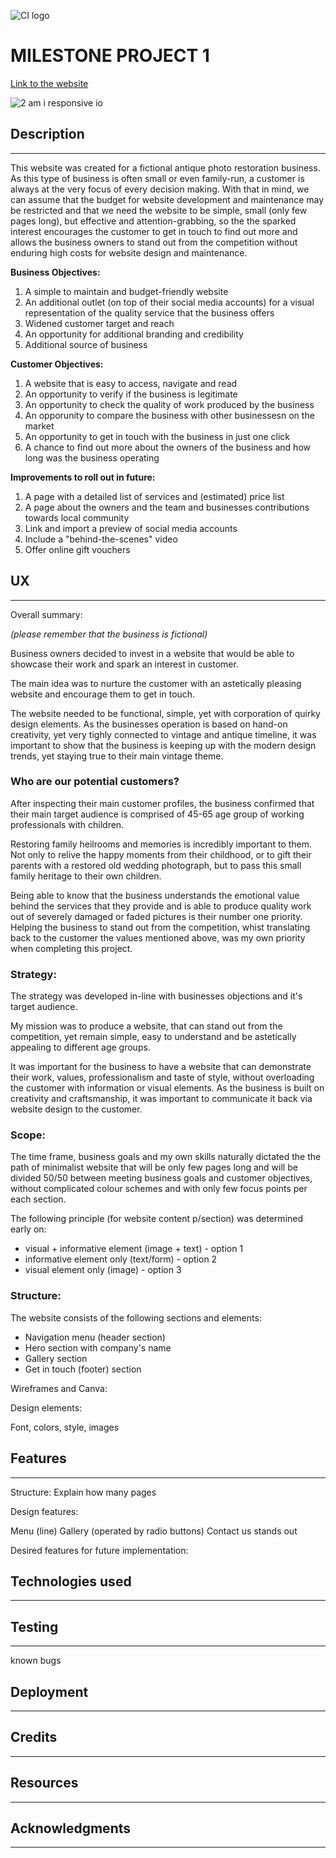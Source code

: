 ![CI logo](https://codeinstitute.s3.amazonaws.com/fullstack/ci_logo_small.png)

 # MILESTONE PROJECT 1
[Link to the website](https://ksenijagorodniuk.github.io/timeless-photography-msp1/)

![2  am i responsive io](https://user-images.githubusercontent.com/119296654/209079046-ad377d16-fd79-4d27-88d7-101994237ff5.JPG)

## Description
____

This website was created for a fictional antique photo restoration business.
As this type of business is often small or even family-run, a customer is always at the very focus of every decision making.
With that in mind, we can assume that the budget for website development and maintenance may be restricted and that we need the website to be simple, small (only few pages long), but effective and attention-grabbing, so the the sparked interest encourages the customer to get in touch to find out more and allows the business owners to stand out from the competition without enduring high costs for website design and maintenance.

**Business Objectives:**

1. A simple to maintain and budget-friendly website
2. An additional outlet (on top of their social media accounts) for a visual representation of the quality service that the business offers
3. Widened customer target and reach
4. An opportunity for additional branding and credibility
5. Additional source of business

**Customer Objectives:**

1. A website that is easy to access, navigate and read
2. An opportunity to verify if the business is legitimate
3. An opportunity to check the quality of work produced by the business
4. An opporunity to compare the business with other businessesn on the market
5. An opportunity to get in touch with the business in just one click
6. A chance to find out more about the owners of the business and how long was the business operating

**Improvements to roll out in future:**

1. A page with a detailed list of services and (estimated) price list
2. A page about the owners and the team and businesses contributions towards local community
3. Link and import a preview of social media accounts
4. Include a "behind-the-scenes" video
5. Offer online gift vouchers

## UX
____

Overall summary:

*(please remember that the business is fictional)*

Business owners decided to invest in a website that would be able to showcase their work and spark an interest in customer.

The main idea was to nurture the customer with an astetically pleasing website and encourage them to get in touch.

The website needed to be functional, simple, yet with corporation of quirky design elements. As the businesses operation is based on hand-on creativity, yet very tighly connected to vintage and antique timeline, it was important to show that the business is keeping up with the modern design trends, yet staying true to their main vintage theme.

### Who are our potential customers?

After inspecting their main customer profiles, the business confirmed that their main target audience is comprised of 45-65 age group of working professionals with children.

Restoring family heilrooms and memories is incredibly important to them. Not only to relive the happy moments from their childhood, or to gift their parents with a restored old wedding photograph, but to pass this small family heritage to their own children.

Being able to know that the business understands the emotional value behind the services that they provide and is able to produce quality work out of severely damaged or faded pictures is their number one priority. Helping the business to stand out from the competition, whist translating back to the customer the values mentioned above, was my own priority when completing this project.

### Strategy:

The strategy was developed in-line with businesses objections and it's target audience.

My mission was to produce a website, that can stand out from the competition, yet remain simple, easy to understand and be astetically appealing to different age groups.

It was important for the business to have a website that can demonstrate their work, values, professionalism and taste of style, without overloading the customer with information or visual elements. As the business is built on creativity and craftsmanship, it was important to communicate it back via website design to the customer.


### Scope:

The time frame, business goals and my own skills naturally dictated the the path of minimalist website that will be only few pages long and will be divided 50/50 between meeting business goals and customer objectives, without complicated colour schemes and with only few focus points per each section. 

The following principle (for website content p/section) was determined early on:

- visual + informative element (image + text) - option 1
- informative element only (text/form) - option 2
- visual element only (image) - option 3

### Structure:

The website consists of the following sections and elements:

- Navigation menu (header section)
- Hero section with company's name
- Gallery section
- Get in touch (footer) section

Wireframes and Canva:

Design elements:

Font, colors, style, images

## Features
____

Structure:
Explain how many pages

Design features:

Menu (line)
Gallery (operated by radio buttons)
Contact us stands out

Desired features for future implementation:

## Technologies used
____

## Testing
____
known bugs

## Deployment
___
## Credits
___
## Resources
____
## Acknowledgments
___




